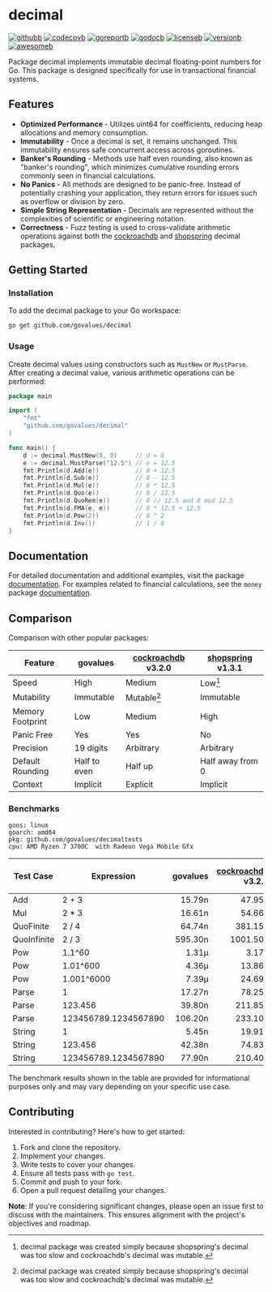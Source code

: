 # decimal

[![githubb]][github]
[![codecovb]][codecov]
[![goreportb]][goreport]
[![godocb]][godoc]
[![licenseb]][license]
[![versionb]][version]
[![awesomeb]][awesome]

Package decimal implements immutable decimal floating-point numbers for Go.
This package is designed specifically for use in transactional financial systems.

## Features

- **Optimized Performance** - Utilizes uint64 for coefficients, reducing heap
  allocations and memory consumption.
- **Immutability** - Once a decimal is set, it remains unchanged.
  This immutability ensures safe concurrent access across goroutines.
- **Banker's Rounding** - Methods use half even rounding, also known as "banker's rounding",
  which minimizes cumulative rounding errors commonly seen in financial calculations.
- **No Panics** - All methods are designed to be panic-free.
  Instead of potentially crashing your application, they return errors for issues
  such as overflow or division by zero.
- **Simple String Representation** - Decimals are represented without the complexities
  of scientific or engineering notation.
- **Correctness** - Fuzz testing is used to cross-validate arithmetic operations
  against both the [cockroachdb] and [shopspring] decimal packages.

## Getting Started

### Installation

To add the decimal package to your Go workspace:

```bash
go get github.com/govalues/decimal
```

### Usage

Create decimal values using constructors such as `MustNew` or `MustParse`.
After creating a decimal value, various arithmetic operations can be performed:

```go
package main

import (
    "fmt"
    "github.com/govalues/decimal"
)

func main() {
    d := decimal.MustNew(8, 0)     // d = 8
    e := decimal.MustParse("12.5") // e = 12.5
    fmt.Println(d.Add(e))          // 8 + 12.5
    fmt.Println(d.Sub(e))          // 8 - 12.5
    fmt.Println(d.Mul(e))          // 8 * 12.5
    fmt.Println(d.Quo(e))          // 8 / 12.5
    fmt.Println(d.QuoRem(e))       // 8 // 12.5 and 8 mod 12.5
    fmt.Println(d.FMA(e, e))       // 8 * 12.5 + 12.5
    fmt.Println(d.Pow(2))          // 8 ^ 2
    fmt.Println(d.Inv())           // 1 / 8
}
```

## Documentation

For detailed documentation and additional examples, visit the package
[documentation](https://pkg.go.dev/github.com/govalues/decimal#pkg-examples).
For examples related to financial calculations, see the `money` package
[documentation](https://pkg.go.dev/github.com/govalues/money#pkg-examples).

## Comparison

Comparison with other popular packages:

| Feature          | govalues     | [cockroachdb] v3.2.0 | [shopspring] v1.3.1 |
| ---------------- | ------------ | -------------------- | ------------------- |
| Speed            | High         | Medium               | Low[^reason]        |
| Mutability       | Immutable    | Mutable[^reason]     | Immutable           |
| Memory Footprint | Low          | Medium               | High                |
| Panic Free       | Yes          | Yes                  | No                  |
| Precision        | 19 digits    | Arbitrary            | Arbitrary           |
| Default Rounding | Half to even | Half up              | Half away from 0    |
| Context          | Implicit     | Explicit             | Implicit            |

[^reason]: decimal package was created simply because shopspring's decimal was
too slow and cockroachdb's decimal was mutable.

### Benchmarks

```text
goos: linux
goarch: amd64
pkg: github.com/govalues/decimaltests
cpu: AMD Ryzen 7 3700C  with Radeon Vega Mobile Gfx 
```

| Test Case   | Expression           | govalues | [cockroachdb] v3.2.0 | [shopspring] v1.3.1 | govalues vs cockroachdb | govalues vs shopspring |
| ----------- | -------------------- | -------: | -------------------: | ------------------: | ----------------------: | ---------------------: |
| Add         | 2 + 3                |   15.79n |               47.95n |             141.95n |                +203.64% |               +798.99% |
| Mul         | 2 * 3                |   16.61n |               54.66n |             144.95n |                +229.18% |               +772.93% |
| QuoFinite   | 2 / 4                |   64.74n |              381.15n |             645.35n |                +488.74% |               +896.83% |
| QuoInfinite | 2 / 3                |  595.30n |             1001.50n |            2810.50n |                 +68.23% |               +372.11% |
| Pow         | 1.1^60               |    1.31µ |                3.17µ |              20.50µ |                +142.42% |              +1469.53% |
| Pow         | 1.01^600             |    4.36µ |               13.86µ |              44.39µ |                +217.93% |               +918.44% |
| Pow         | 1.001^6000           |    7.39µ |               24.69µ |             656.84µ |                +234.34% |              +8793.66% |
| Parse       | 1                    |   17.27n |               78.25n |             128.80n |                +353.23% |               +646.02% |
| Parse       | 123.456              |   39.80n |              211.85n |             237.60n |                +432.22% |               +496.91% |
| Parse       | 123456789.1234567890 |  106.20n |              233.10n |             510.90n |                +119.59% |               +381.30% |
| String      | 1                    |    5.45n |               19.91n |             197.85n |                +265.49% |              +3531.94% |
| String      | 123.456              |   42.38n |               74.83n |             229.50n |                 +76.57% |               +441.53% |
| String      | 123456789.1234567890 |   77.90n |              210.40n |             328.90n |                +170.11% |               +322.24% |

The benchmark results shown in the table are provided for informational purposes only and may vary depending on your specific use case.

## Contributing

Interested in contributing? Here's how to get started:

1. Fork and clone the repository.
1. Implement your changes.
1. Write tests to cover your changes.
1. Ensure all tests pass with `go test`.
1. Commit and push to your fork.
1. Open a pull request detailing your changes.

**Note**: If you're considering significant changes, please open an issue first to
discuss with the maintainers.
This ensures alignment with the project's objectives and roadmap.

[codecov]: https://codecov.io/gh/govalues/decimal
[codecovb]: https://img.shields.io/codecov/c/github/govalues/decimal/main?color=brightcolor
[goreport]: https://goreportcard.com/report/github.com/govalues/decimal
[goreportb]: https://goreportcard.com/badge/github.com/govalues/decimal
[github]: https://github.com/govalues/decimal/actions/workflows/go.yml
[githubb]: https://img.shields.io/github/actions/workflow/status/govalues/decimal/go.yml
[godoc]: https://pkg.go.dev/github.com/govalues/decimal#section-documentation
[godocb]: https://img.shields.io/badge/go.dev-reference-blue
[version]: https://go.dev/dl
[versionb]: https://img.shields.io/github/go-mod/go-version/govalues/decimal?label=go
[license]: https://en.wikipedia.org/wiki/MIT_License
[licenseb]: https://img.shields.io/github/license/govalues/decimal?color=blue
[awesome]: https://github.com/avelino/awesome-go#financial
[awesomeb]: https://awesome.re/mentioned-badge.svg
[cockroachdb]: https://pkg.go.dev/github.com/cockroachdb/apd
[shopspring]: https://pkg.go.dev/github.com/shopspring/decimal
